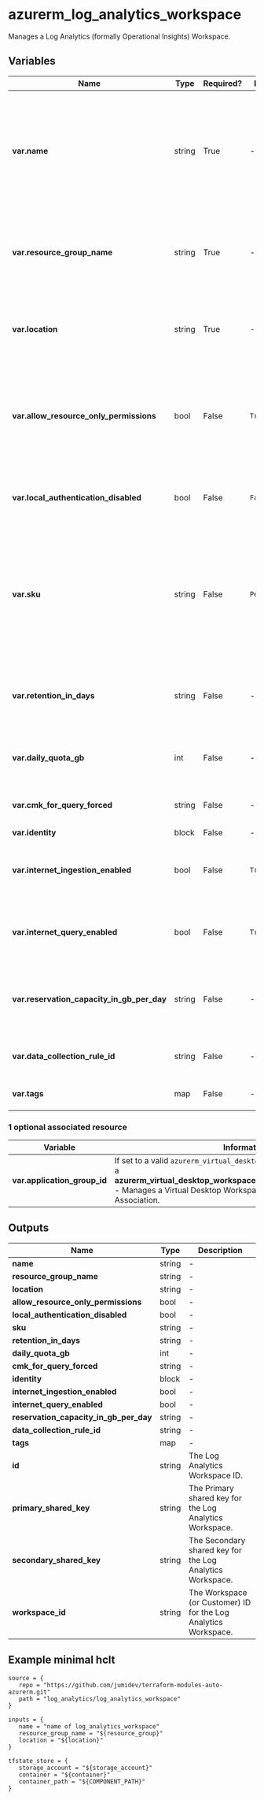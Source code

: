 # azurerm_log_analytics_workspace

Manages a Log Analytics (formally Operational Insights) Workspace.

## Variables

| Name | Type | Required? |  Default  |  possible values |  Description |
| ---- | ---- | --------- |  ----------- | ----------- | ----------- |
| **var.name** | string | True | -  |  -  |  Specifies the name of the Log Analytics Workspace. Workspace name should include 4-63 letters, digits or '-'. The '-' shouldn't be the first or the last symbol. Changing this forces a new resource to be created. | 
| **var.resource_group_name** | string | True | -  |  -  |  The name of the resource group in which the Log Analytics workspace is created. Changing this forces a new resource to be created. | 
| **var.location** | string | True | -  |  -  |  Specifies the supported Azure location where the resource exists. Changing this forces a new resource to be created. | 
| **var.allow_resource_only_permissions** | bool | False | `True`  |  -  |  Specifies if the log Analytics Workspace allow users accessing to data associated with resources they have permission to view, without permission to workspace. Defaults to `true`. | 
| **var.local_authentication_disabled** | bool | False | `False`  |  -  |  Specifies if the log Analytics workspace should enforce authentication using Azure AD. Defaults to `false`. | 
| **var.sku** | string | False | `PerGB2018`  |  `Free`, `PerNode`, `Premium`, `Standard`, `Standalone`, `Unlimited`, `CapacityReservation`, `PerGB2018`, `2018-04-03`  |  Specifies the SKU of the Log Analytics Workspace. Possible values are `Free`, `PerNode`, `Premium`, `Standard`, `Standalone`, `Unlimited`, `CapacityReservation`, and `PerGB2018` (new SKU as of `2018-04-03`). Defaults to `PerGB2018`. | 
| **var.retention_in_days** | string | False | -  |  -  |  The workspace data retention in days. Possible values are either 7 (Free Tier only) or range between 30 and 730. | 
| **var.daily_quota_gb** | int | False | -  |  -  |  The workspace daily quota for ingestion in GB. Defaults to -1 (unlimited) if omitted. | 
| **var.cmk_for_query_forced** | string | False | -  |  -  |  Is Customer Managed Storage mandatory for query management? | 
| **var.identity** | block | False | -  |  -  |  An `identity` block. | 
| **var.internet_ingestion_enabled** | bool | False | `True`  |  -  |  Should the Log Analytics Workspace support ingestion over the Public Internet? Defaults to `true`. | 
| **var.internet_query_enabled** | bool | False | `True`  |  -  |  Should the Log Analytics Workspace support querying over the Public Internet? Defaults to `true`. | 
| **var.reservation_capacity_in_gb_per_day** | string | False | -  |  `100`, `200`, `300`, `400`, `500`, `1000`, `2000`, `5000`  |  The capacity reservation level in GB for this workspace. Possible values are `100`, `200`, `300`, `400`, `500`, `1000`, `2000` and `5000`. | 
| **var.data_collection_rule_id** | string | False | -  |  -  |  The ID of the Data Collection Rule to use for this workspace. | 
| **var.tags** | map | False | -  |  -  |  A mapping of tags to assign to the resource. | 


### 1 optional associated resource

| Variable | Information |
| -------- | ----------- |
| **var.application_group_id** | If set to a valid `azurerm_virtual_desktop_application_group` `id`, makes a **azurerm_virtual_desktop_workspace_application_group_association** - Manages a Virtual Desktop Workspace Application Group Association. | 

## Outputs

| Name | Type | Description |
| ---- | ---- | --------- | 
| **name** | string  | - | 
| **resource_group_name** | string  | - | 
| **location** | string  | - | 
| **allow_resource_only_permissions** | bool  | - | 
| **local_authentication_disabled** | bool  | - | 
| **sku** | string  | - | 
| **retention_in_days** | string  | - | 
| **daily_quota_gb** | int  | - | 
| **cmk_for_query_forced** | string  | - | 
| **identity** | block  | - | 
| **internet_ingestion_enabled** | bool  | - | 
| **internet_query_enabled** | bool  | - | 
| **reservation_capacity_in_gb_per_day** | string  | - | 
| **data_collection_rule_id** | string  | - | 
| **tags** | map  | - | 
| **id** | string  | The Log Analytics Workspace ID. | 
| **primary_shared_key** | string  | The Primary shared key for the Log Analytics Workspace. | 
| **secondary_shared_key** | string  | The Secondary shared key for the Log Analytics Workspace. | 
| **workspace_id** | string  | The Workspace (or Customer) ID for the Log Analytics Workspace. | 

## Example minimal hclt

```hcl
source = {
   repo = "https://github.com/jumidev/terraform-modules-auto-azurerm.git" 
   path = "log_analytics/log_analytics_workspace" 
}

inputs = {
   name = "name of log_analytics_workspace" 
   resource_group_name = "${resource_group}" 
   location = "${location}" 
}

tfstate_store = {
   storage_account = "${storage_account}" 
   container = "${container}" 
   container_path = "${COMPONENT_PATH}" 
}


```